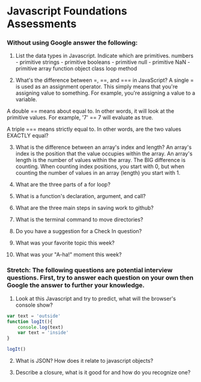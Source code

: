 # Javascript Foundations Assessments

### Without using Google answer the following:

1. List the data types in Javascript. Indicate which are primitives.
  numbers - primitive
  strings - primitive
  booleans - primitive
  null - primitive
  NaN - primitive
  array
  function
  object
  class
  loop
  method

2. What's the difference between =, ==, and === in JavaScript?
  A single = is used as an assignment operator. This simply means that you're assigning value to something. For example, you're assigning a value to a variable.

  A double == means about equal to. In other words, it will look at the primitive values. For example, '7' == 7 will evaluate as true.

  A triple === means strictly equal to. In other words, are the two values EXACTLY equal?

3. What is the difference between an array's index and length?
  An array's index is the position that the value occupies within the array. An array's length is the number of values within the array. The BIG difference is counting. When counting index positions, you start with 0, but when counting the number of values in an array (length) you start with 1.

4. What are the three parts of a for loop?

5. What is a function's declaration, argument, and call?

6. What are the three main steps in saving work to github?

7. What is the terminal command to move directories?

8. Do you have a suggestion for a Check In question?

9. What was your favorite topic this week?

10. What was your "A-ha!" moment this week?

### Stretch: The following questions are potential interview questions. First, try to answer each question on your own then Google the answer to further your knowledge.

1. Look at this Javascript and try to predict, what will the browser's console show?

``` javascript
var text = 'outside'
function logIt(){
    console.log(text)
    var text = 'inside'
}

logIt()
```

2. What is JSON? How does it relate to javascript objects?

3. Describe a closure, what is it good for and how do you recognize one?
